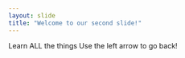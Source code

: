 ```yaml
---
layout: slide
title: "Welcome to our second slide!"
---
```

Learn ALL the things
Use the left arrow to go back!
